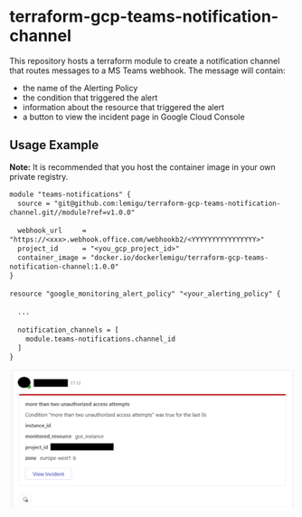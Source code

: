 # terraform-gcp-teams-notification-channel

This repository hosts a terraform module to create a notification channel that routes messages to a MS Teams webhook. The message will contain:
- the name of the Alerting Policy
- the condition that triggered the alert
- information about the resource that triggered the alert
- a button to view the incident page in Google Cloud Console

## Usage Example

**Note:** It is recommended that you host the container image in your own private registry.

```hcl
module "teams-notifications" {
  source = "git@github.com:lemigu/terraform-gcp-teams-notification-channel.git//module?ref=v1.0.0"

  webhook_url     = "https://<xxx>.webhook.office.com/webhookb2/<YYYYYYYYYYYYYYYY>"
  project_id      = "<you_gcp_project_id>"
  container_image = "docker.io/dockerlemigu/terraform-gcp-teams-notification-channel:1.0.0"
}

resource "google_monitoring_alert_policy" "<your_alerting_policy" {
  
  ...

  notification_channels = [
    module.teams-notifications.channel_id
  ]
}
```

![Example Alert](res/example.png)

